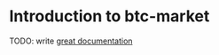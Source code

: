 # Introduction to btc-market

TODO: write [great documentation](http://jacobian.org/writing/what-to-write/)
